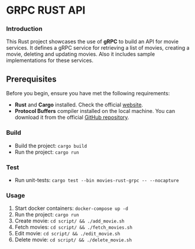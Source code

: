 # GRPC RUST API

### Introduction

This Rust project showcases the use of **gRPC** to build an API for movie services. It defines a gRPC service for retrieving a list of movies, creating a movie, deleting and updating movies. Also it includes sample implementations for these services.

## Prerequisites

Before you begin, ensure you have met the following requirements:

- **Rust** and **Cargo** installed. Check the official [website](https://www.rust-lang.org/learn/get-started).
- **Protocol Buffers** compiler installed on the local machine. You can download it from the official [GitHub repository](https://github.com/protocolbuffers/protobuf/releases/tag/v24.2).

### Build

- Build the project: `cargo build`
- Run the project: `cargo run`

### Test

- Run unit-tests: `cargo test --bin movies-rust-grpc -- --nocapture`

### Usage

1. Start docker containers: `docker-compose up -d`
1. Run the project: `cargo run`
1. Create movie: `cd script/ && ./add_movie.sh`
1. Fetch movies: `cd script/ && ./fetch_movies.sh`
1. Edit movie: `cd script/ && ./edit_movie.sh`
1. Delete movie: `cd script/ && ./delete_movie.sh`
